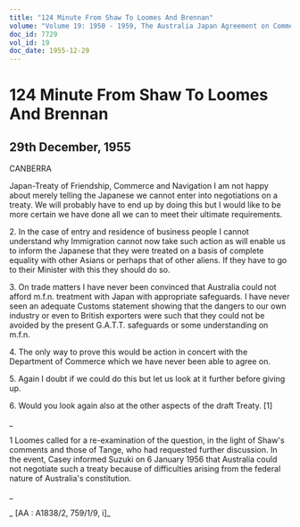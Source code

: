 ```yaml
---
title: "124 Minute From Shaw To Loomes And Brennan"
volume: "Volume 19: 1950 - 1959, The Australia Japan Agreement on Commerce"
doc_id: 7729
vol_id: 19
doc_date: 1955-12-29
---
```


# 124 Minute From Shaw To Loomes And Brennan

## 29th December, 1955

CANBERRA

Japan-Treaty of Friendship, Commerce and Navigation I am not happy about merely telling the Japanese we cannot enter into negotiations on a treaty. We will probably have to end up by doing this but I would like to be more certain we have done all we can to meet their ultimate requirements.

2\. In the case of entry and residence of business people I cannot understand why Immigration cannot now take such action as will enable us to inform the Japanese that they were treated on a basis of complete equality with other Asians or perhaps that of other aliens. If they have to go to their Minister with this they should do so.

3\. On trade matters I have never been convinced that Australia could not afford m.f.n. treatment with Japan with appropriate safeguards. I have never seen an adequate Customs statement showing that the dangers to our own industry or even to British exporters were such that they could not be avoided by the present G.A.T.T. safeguards or some understanding on m.f.n.

4\. The only way to prove this would be action in concert with the Department of Commerce which we have never been able to agree on.

5\. Again I doubt if we could do this but let us look at it further before giving up.

6\. Would you look again also at the other aspects of the draft Treaty. [1]

_

1 Loomes called for a re-examination of the question, in the light of Shaw's comments and those of Tange, who had requested further discussion. In the event, Casey informed Suzuki on 6 January 1956 that Australia could not negotiate such a treaty because of difficulties arising from the federal nature of Australia's constitution.

_

_ [AA : A1838/2, 759/1/9, i]_
